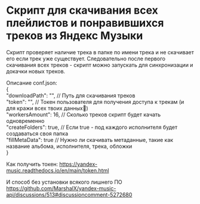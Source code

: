 # Скрипт для скачивания всех плейлистов и понравившихся треков из Яндекс Музыки

Скрипт проверяет наличие трека в папке по имени трека и не скачивает его если трек уже существует.
Следовательно после первого скачивания всех треков - скрипт можно запускать для синхронизации и докачки новых треков.

Описание conf.json:<br>
{<br>
    "downloadPath": "", // Путь для скачивания треков<br>
    "token": "", // Токен пользователя для получения доступа к трекам (и для кражи всех твоих данных🤡)<br>
    "workersAmount": 16, // Сколько треков скрипт будет качать одновременно<br>
    "createFolders": true, // Если true - под каждого исполнителя будет создаваться своя папка<br>
    "fillMetaData": true // Нужно ли скачивать метаданные, такие как название альбома, исполнителя, трека, обложки<br>
}<br>

Как получить токен: https://yandex-music.readthedocs.io/en/main/token.html

И способ без установки всякого лишнего ПО https://github.com/MarshalX/yandex-music-api/discussions/513#discussioncomment-5272680
